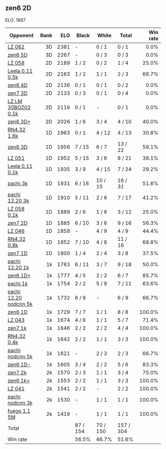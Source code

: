 ## zen6 2D ##

ELO: 1887

Opponent | Rank | ELO | Black | White | Total | Win rate
---------|-----:|----:|-------|-------|-------|-------:
[LZ 062](LZ%20062.md) | 3D | 2381 | - | 0 / 1 | 0 / 1 | 0.0%
[zen6 5D](zen6%205D.md) | 3D | 2267 | - | 0 / 3 | 0 / 3 | 0.0%
[LZ 058](LZ%20058.md) | 2D | 2189 | 1 / 2 | 0 / 2 | 1 / 4 | 25.0%
[Leela 0.11 0.5k](Leela%200.11%200.5k.md) | 2D | 2163 | 1 / 2 | 1 / 1 | 2 / 3 | 66.7%
[zen6 4D](zen6%204D.md) | 2D | 2136 | 0 / 1 | 0 / 1 | 0 / 2 | 0.0%
[zen7 3D](zen7%203D.md) | 2D | 2133 | 0 / 3 | 0 / 1 | 0 / 4 | 0.0%
[LZ LM 30BOZ02 0.1k](LZ%20LM%2030BOZ02%200.1k.md) | 2D | 2116 | 0 / 1 | - | 0 / 1 | 0.0%
[zen6 3D+](zen6%203D+.md) | 2D | 2026 | 1 / 6 | 3 / 4 | 4 / 10 | 40.0%
[RN4.32 1.6k](RN4.32%201.6k.md) | 1D | 1963 | 0 / 1 | 4 / 12 | 4 / 13 | 30.8%
[zen6 3D](zen6%203D.md) | 1D | 1956 | 7 / 15 | 6 / 7 | 13 / 22 | 59.1%
[LZ 051](LZ%20051.md) | 1D | 1952 | 5 / 15 | 3 / 6 | 8 / 21 | 38.1%
[Leela 0.11 0.1k](Leela%200.11%200.1k.md) | 1D | 1935 | 3 / 9 | 4 / 15 | 7 / 24 | 29.2%
[pachi 3k](pachi%203k.md) | 1D | 1931 | 6 / 16 | 10 / 15 | 16 / 31 | 51.6%
[pachi 12.20 3k](pachi%2012.20%203k.md) | 1D | 1910 | 5 / 11 | 2 / 6 | 7 / 17 | 41.2%
[LZ 058 0.1k](LZ%20058%200.1k.md) | 1D | 1889 | 2 / 6 | 1 / 6 | 3 / 12 | 25.0%
[zen7 2D](zen7%202D.md) | 1D | 1885 | 6 / 10 | 3 / 6 | 9 / 16 | 56.3%
[LZ 046](LZ%20046.md) | 1D | 1858 | - | 4 / 9 | 4 / 9 | 44.4%
[RN4.32 0.8k](RN4.32%200.8k.md) | 1D | 1852 | 7 / 10 | 4 / 6 | 11 / 16 | 68.8%
[zen7 1D](zen7%201D.md) | 1D | 1800 | 1 / 4 | 2 / 4 | 3 / 8 | 37.5%
[pachi 12.20 1k](pachi%2012.20%201k.md) | 1k | 1783 | 6 / 11 | 3 / 7 | 9 / 18 | 50.0%
[zen6 1D+](zen6%201D+.md) | 1k | 1777 | 4 / 5 | 2 / 2 | 6 / 7 | 85.7%
[pachi 1k](pachi%201k.md) | 1k | 1754 | 2 / 2 | 5 / 9 | 7 / 11 | 63.6%
[pachi 12.20 nodcnn 5k](pachi%2012.20%20nodcnn%205k.md) | 1k | 1732 | 6 / 9 | - | 6 / 9 | 66.7%
[zen6 1D](zen6%201D.md) | 1k | 1729 | 7 / 7 | 1 / 1 | 8 / 8 | 100.0%
[LZ 043](LZ%20043.md) | 1k | 1674 | 4 / 6 | 1 / 1 | 5 / 7 | 71.4%
[zen7 1k](zen7%201k.md) | 1k | 1646 | 2 / 2 | 2 / 2 | 4 / 4 | 100.0%
[RN4.32 0.4k](RN4.32%200.4k.md) | 1k | 1642 | 2 / 2 | 1 / 1 | 3 / 3 | 100.0%
[pachi nodcnn 5k](pachi%20nodcnn%205k.md) | 1k | 1621 | - | 2 / 3 | 2 / 3 | 66.7%
[zen6 1D-](zen6%201D-.md) | 1k | 1605 | 3 / 4 | 2 / 2 | 5 / 6 | 83.3%
[zen7 2k](zen7%202k.md) | 2k | 1570 | 2 / 3 | 1 / 1 | 3 / 4 | 75.0%
[zen6 1k+](zen6%201k+.md) | 2k | 1553 | 2 / 2 | 1 / 1 | 3 / 3 | 100.0%
[LZ 041](LZ%20041.md) | 2k | 1541 | 2 / 2 | - | 2 / 2 | 100.0%
[pachi nodcnn 3k](pachi%20nodcnn%203k.md) | 2k | 1530 | - | 1 / 1 | 1 / 1 | 100.0%
[fuego 1.1 5M](fuego%201.1%205M.md) | 2k | 1419 | - | 1 / 1 | 1 / 1 | 100.0%
Total | | | 87 / 154 | 70 / 150 | 157 / 304 | 
Win rate| | | 56.5% | 46.7% | 51.6% | 
